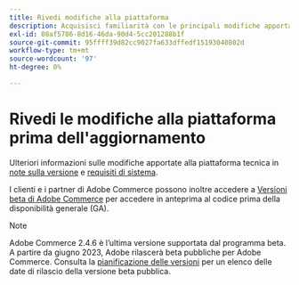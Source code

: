```yaml
---
title: Rivedi modifiche alla piattaforma
description: Acquisisci familiarità con le principali modifiche apportate alla piattaforma in una versione mentre ti prepari ad aggiornare il progetto Adobe Commerce.
exl-id: 08af5786-8d16-46da-90d4-5cc201288b1f
source-git-commit: 95ffff39d82cc9027fa633dffedf15193040802d
workflow-type: tm+mt
source-wordcount: '97'
ht-degree: 0%

---
```


# Rivedi le modifiche alla piattaforma prima dell&#39;aggiornamento

Ulteriori informazioni sulle modifiche apportate alla piattaforma tecnica in [note sulla versione](../../release/release-notes/overview.md) e [requisiti di sistema](../../installation/system-requirements.md).

I clienti e i partner di Adobe Commerce possono inoltre accedere a [Versioni beta di Adobe Commerce](../../release/beta.md) per accedere in anteprima al codice prima della disponibilità generale (GA).

>[!NOTE]
>
>Adobe Commerce 2.4.6 è l’ultima versione supportata dal programma beta. A partire da giugno 2023, Adobe rilascerà beta pubbliche per Adobe Commerce. Consulta la [pianificazione delle versioni](../../release/schedule.md) per un elenco delle date di rilascio della versione beta pubblica.
